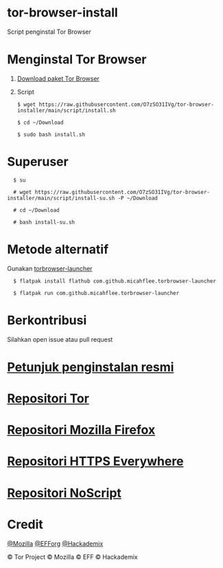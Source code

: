 # tor-browser-install
Script penginstal Tor Browser
# Menginstal Tor Browser
1. [Download paket Tor Browser](https://www.torproject.org/download/languages/)
2. Script

       $ wget https://raw.githubusercontent.com/O7zSO31IVg/tor-browser-installer/main/script/install.sh
 
       $ cd ~/Download

       $ sudo bash install.sh

# Superuser

      $ su

      # wget https://raw.githubusercontent.com/O7zSO31IVg/tor-browser-installer/main/script/install-su.sh -P ~/Download

      # cd ~/Download

      # bash install-su.sh

# Metode alternatif
Gunakan [torbrowser-launcher](https://github.com/micahflee/torbrowser-launcher)

      $ flatpak install flathub com.github.micahflee.torbrowser-launcher

      $ flatpak run com.github.micahflee.torbrowser-launcher

# Berkontribusi
Silahkan open issue atau pull request
# [Petunjuk penginstalan resmi](https://tb-manual.torproject.org/installation/)
# [Repositori Tor](https://gitweb.torproject.org/tor.git)
# [Repositori Mozilla Firefox](https://hg.mozilla.org/mozilla-central/)
# [Repositori HTTPS Everywhere](https://github.com/EFForg/https-everywhere/)
# [Repositori NoScript](https://github.com/hackademix/noscript)
# Credit
[@Mozilla](https://github.com/mozilla/) [@EFForg](https://github.com/EFForg) [@Hackademix](https://github.com/hackademix)


© Tor Project © Mozilla © EFF © Hackademix
